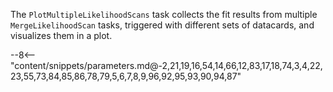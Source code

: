 The `PlotMultipleLikelihoodScans` task collects the fit results from multiple `MergeLikelihoodScan` tasks, triggered with different sets of datacards, and visualizes them in a plot.

<div class="dhi_parameter_table">

--8<-- "content/snippets/parameters.md@-2,21,19,16,54,14,66,12,83,17,18,74,3,4,22,23,55,73,84,85,86,78,79,5,6,7,8,9,96,92,95,93,90,94,87"

</div>
